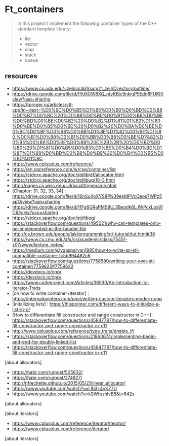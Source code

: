 # Ft_containers

>In this project I implement the following container types of the C++ standard template library:
> - list
> - vector
> - map
> - stack
> - queue

## resources
- https://www.cs.odu.edu/~zeil/cs361/sum21_zeil/Directory/outline/
- https://drive.google.com/file/d/1YdXGW8XQ_ntyKBjc9nkigP5Edq8FUKIf/view?usp=sharing
- https://tproger.ru/articles/stl-cpp/#:~:text=%D0%9C%D0%B5%D1%85%D0%B0%D0%BD%D0%B8%D0%B7%D0%BC%20%D1%88%D0%B0%D0%B1%D0%BB%D0%BE%D0%BD%D0%BE%D0%B2%20%D0%B2%D1%81%D1%82%D1%80%D0%BE%D0%B5%D0%BD%20%D0%B2%20%D0%BA%D0%BE%D0%BC%D0%BF%D0%B8%D0%BB%D1%8F%D1%82%D0%BE%D1%80,%D0%B1%D0%B8%D0%B1%D0%BB%D0%B8%D0%BE%D1%82%D0%B5%D0%BA%D0%BE%D0%B9%20C%2B%2B%20%D0%BD%D0%B0%20%D1%81%D0%B5%D0%B3%D0%BE%D0%B4%D0%BD%D1%8F%D1%88%D0%BD%D0%B8%D0%B9%20%D0%B4%D0%B5%D0%BD%D1%8C.
- https://www.cplusplus.com/reference/
- https://en.cppreference.com/w/cpp/container/list
- https://stdcxx.apache.org/doc/stdlibref/allocator.html
- https://stdcxx.apache.org/doc/stdlibug/16-3.html
- http://pages.cs.wisc.edu/~driscoll/typename.html
- [Chapter: 31, 32, 33, 34] : https://drive.google.com/file/d/16nSuXoXYS8PN39ekMPVcQeos7WPz5apO/view?usp=sharing
- https://drive.google.com/file/d/11Fg6GRePMS8U_3Beodk6LJWPckLosWC6/view?usp=sharing
- https://stdcxx.apache.org/doc/stdlibug/
- https://stackoverflow.com/questions/495021/why-can-templates-only-be-implemented-in-the-header-file
- http://cs.brown.edu/people/jak/programming/stl-tutorial/tut.html#38
- https://www.cs.cmu.edu/afs/cs/academic/class/15451-s07/www/lecture_notes/
- https://medium.com/@vgasparyan1995/how-to-write-an-stl-compatible-container-fc5b994462c6
- https://stackoverflow.com/questions/7758580/writing-your-own-stl-container/7759622#7759622
- https://devdocs.io/cpp/
- https://devdocs.io/cpp/
- https://www.codeproject.com/Articles/36530/An-Introduction-to-Iterator-Traits
- [on how to write container+iterator] : https://internalpointers.com/post/writing-custom-iterators-modern-cpp
- [initailizing lists] : https://thispointer.com/different-ways-to-initialize-a-list-in-c/
- [How to differentiate fill constructor and range constructor in C++] : https://stackoverflow.com/questions/45847787/how-to-differentiate-fill-constructor-and-range-constructor-in-c11
- http://www.cplusplus.com/reference/type_traits/enable_if/
- https://stackoverflow.com/questions/21860674/implementing-begin-and-end-for-doubly-linked-list
- https://stackoverflow.com/questions/45847787/how-to-differentiate-fill-constructor-and-range-constructor-in-c11

[about allocators]
  
- https://habr.com/ru/post/505632/
- https://habr.com/ru/post/274827/
- http://nfrechette.github.io/2015/05/21/linear_allocator/
- https://www.youtube.com/watch?v=LIb3L4vKZ7U
- https://www.youtube.com/watch?v=kSWfushlvB8&t=642s

[about allocators]
  
[about iterators]
- https://www.cplusplus.com/reference/iterator/iterator/
- https://www.cplusplus.com/reference/iterator/

[about iterators]
